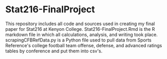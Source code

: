# Stat216-FinalProject
This repository includes all code and sources used in creating my final paper for Stat216 at Kenyon College. 
Stat216-FinalProject.Rmd is the R markdown file in which all calculations, analysis, and writing took place.
scrapingCFBRefData.py is a Python file used to pull data from Sports Reference's college football team offense, defense, and advanced ratings tables by conference and put them into csv's.
